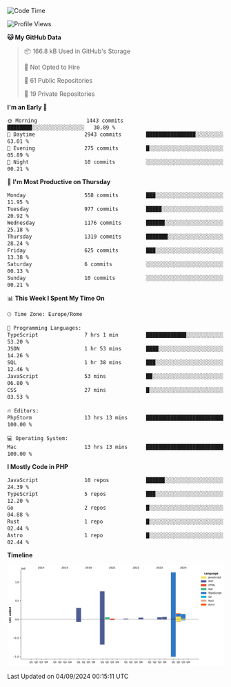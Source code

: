 <!--START_SECTION:waka-->
![Code Time](http://img.shields.io/badge/Code%20Time-5%2C274%20hrs%2044%20mins-blue)

![Profile Views](http://img.shields.io/badge/Profile%20Views-0-blue)

**🐱 My GitHub Data** 

> 📦 166.8 kB Used in GitHub's Storage 
 > 
> 🚫 Not Opted to Hire
 > 
> 📜 61 Public Repositories 
 > 
> 🔑 19 Private Repositories 
 > 
**I'm an Early 🐤** 

```text
🌞 Morning                1443 commits        ████████░░░░░░░░░░░░░░░░░   30.89 % 
🌆 Daytime                2943 commits        ████████████████░░░░░░░░░   63.01 % 
🌃 Evening                275 commits         █░░░░░░░░░░░░░░░░░░░░░░░░   05.89 % 
🌙 Night                  10 commits          ░░░░░░░░░░░░░░░░░░░░░░░░░   00.21 % 
```
📅 **I'm Most Productive on Thursday** 

```text
Monday                   558 commits         ███░░░░░░░░░░░░░░░░░░░░░░   11.95 % 
Tuesday                  977 commits         █████░░░░░░░░░░░░░░░░░░░░   20.92 % 
Wednesday                1176 commits        ██████░░░░░░░░░░░░░░░░░░░   25.18 % 
Thursday                 1319 commits        ███████░░░░░░░░░░░░░░░░░░   28.24 % 
Friday                   625 commits         ███░░░░░░░░░░░░░░░░░░░░░░   13.38 % 
Saturday                 6 commits           ░░░░░░░░░░░░░░░░░░░░░░░░░   00.13 % 
Sunday                   10 commits          ░░░░░░░░░░░░░░░░░░░░░░░░░   00.21 % 
```


📊 **This Week I Spent My Time On** 

```text
🕑︎ Time Zone: Europe/Rome

💬 Programming Languages: 
TypeScript               7 hrs 1 min         █████████████░░░░░░░░░░░░   53.20 % 
JSON                     1 hr 53 mins        ████░░░░░░░░░░░░░░░░░░░░░   14.26 % 
SQL                      1 hr 38 mins        ███░░░░░░░░░░░░░░░░░░░░░░   12.46 % 
JavaScript               53 mins             ██░░░░░░░░░░░░░░░░░░░░░░░   06.80 % 
CSS                      27 mins             █░░░░░░░░░░░░░░░░░░░░░░░░   03.53 % 

🔥 Editors: 
PhpStorm                 13 hrs 13 mins      █████████████████████████   100.00 % 

💻 Operating System: 
Mac                      13 hrs 13 mins      █████████████████████████   100.00 % 
```

**I Mostly Code in PHP** 

```text
JavaScript               10 repos            ██████░░░░░░░░░░░░░░░░░░░   24.39 % 
TypeScript               5 repos             ███░░░░░░░░░░░░░░░░░░░░░░   12.20 % 
Go                       2 repos             █░░░░░░░░░░░░░░░░░░░░░░░░   04.88 % 
Rust                     1 repo              █░░░░░░░░░░░░░░░░░░░░░░░░   02.44 % 
Astro                    1 repo              █░░░░░░░░░░░░░░░░░░░░░░░░   02.44 % 
```



**Timeline**

![Lines of Code chart](https://raw.githubusercontent.com/frnwtr/frnwtr/main/assets/bar_graph.png)


 Last Updated on 04/09/2024 00:15:11 UTC
<!--END_SECTION:waka-->